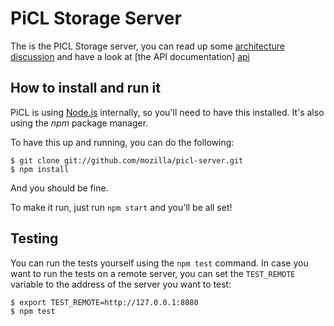 # PiCL Storage Server

The is the PICL Storage server, you can read up some [architecture
discussion][architecture] and have a look at [the API documentation] [api]

[architecture]: https://id.etherpad.mozilla.org/picl-backend
[api]: https://wiki.mozilla.org/Identity/AttachedServices/StorageProtocolZero

## How to install and run it

PiCL is using [Node.js](http://nodejs.org) internally, so you'll need to have
this installed. It's also using the *npm* package manager.

To have this up and running, you can do the following:

    $ git clone git://github.com/mozilla/picl-server.git
    $ npm install

And you should be fine.

To make it run, just run `npm start` and you'll be all set!

## Testing

You can run the tests yourself using the `npm test` command. In case you want
to run the tests on a remote server, you can set the `TEST_REMOTE`
variable to the address of the server you want to test:

    $ export TEST_REMOTE=http://127.0.0.1:8080
    $ npm test
